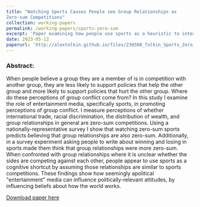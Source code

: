 ```yaml
---
title: "Watching Sports Causes People see Group Relationships as
Zero-sum Competitions"
collection: working-papers
permalink: /working-papers/sports-zero-sum
excerpt: 'Paper examining how people use sports as a heuristic to interpret the nature of group relationships'
date: 2023-05-12
paperurl: 'http://alextolkin.github.io/files/230508_Tolkin_Sports_Zero_sum_Games.pdf'
---
```

### Abstract:
When people believe a group they are a member of is in competition with another group, they are less likely to support policies that help the other group and more likely to support policies that hurt the other group. Where do these perceptions of group conflict come from? In this study I examine the role of entertainment media, specifically sports, in promoting perceptions of group conflict. I measure perceptions of whether international trade, racial discrimination, the distribution of wealth, and group relationships in general are zero-sum competitions. Using a nationally-representative survey I show that watching zero-sum sports predicts believing that group relationships are also zero-sum. Additionally, in a survey experiment asking people to write about winning and losing in sports made them think that group relationships were more zero-sum. When confronted with group relationships where it is unclear whether the sides are competing against each other, people appear to use sports as a cognitive shortcut by assuming those relationships are similar to sports competitions. These findings show how seemingly apolitical "entertainment" media can influence politically-relevant attitudes, by influencing beliefs about how the world works.

[Download paper here](http://alextolkin.github.io/files/230508_Tolkin_Sports_Zero_sum_Games.pdf)
